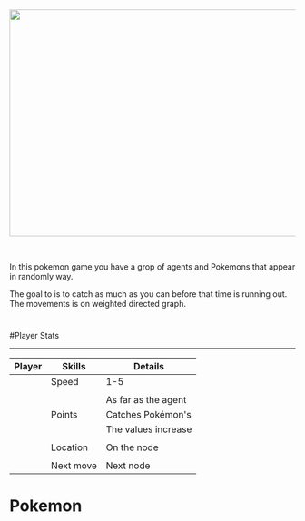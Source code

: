  <p>&nbsp;</p>
<p align="center">
 <img width="800" height="400" src = https://github.com/yakovElkobi/OOP_ex2/blob/master/resources/906edc8b6f1b7089442ce99ca0b5a7a2.jpg)
</p>
<p>&nbsp;</p>
In this pokemon game you have a grop of agents and Pokemons that appear in randomly way.

The goal to is to catch as much as you can before that time is running out.
The movements is on weighted directed graph.
#
#Player Stats

----------------------------------------------------------
|   **Player**    |    **Skills**  |      **Details**     |
|-----------------|----------------|----------------------|
|                 |      Speed     |      1-5             |
|                 |                |                      |              
|                 |                |  As far as the agent |
|                 |     Points     |  Catches Pokémon's   |
|                 |                |  The values increase | 
|                 |                |                      |
|                 |    Location    |  On the node         |
|                 |                |                      |               
|                 |    Next move   |  Next node           |


#
# Pokemon




